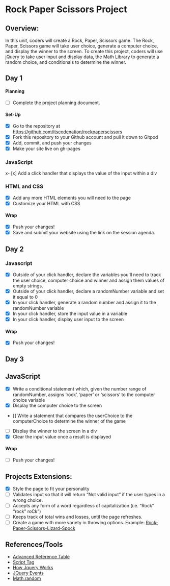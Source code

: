# Rock Paper Scissors Project

## Overview:
In this unit, coders will create a Rock, Paper, Scissors game. The Rock, Paper, Scissors game will take user choice, generate a computer choice, and display the winner to the screen. To create this project, coders will use jQuery to take user input and display data, the Math Library to generate a random choice, and conditionals to determine the winner.

## Day 1

#### Planning
- [ ] Complete the project planning document.
#### Set-Up
- [x] Go to the repository at https://github.com/itscodenation/rockpaperscissors
- [x] Fork this repository to your Github account and pull it down to Gitpod
- [x] Add, commit, and push your changes
- [x] Make your site live on gh-pages

### JavaScript
x- [x] Add a click handler that displays the value of the input within a div


### HTML and CSS
- [x] Add any more HTML elements you will need to the page
- [x] Customize your HTML with CSS

#### Wrap
- [x] Push your changes!
- [x] Save and submit your website using the link on the session agenda.

## Day 2

### Javascript

- [x] Outside of your click handler, declare the variables you'll need to track the user choice, computer choice and winner and assign them values of empty strings.
- [x] Outside of your click handler, declare a randomNumber variable and set it equal to 0
- [x] In your click handler, generate a random number and assign it to the randomNumber variable
- [x] In your click handler, store the input value in a variable
- [x] In your click handler, display user input to the screen
#### Wrap
- [x] Push your changes!

## Day 3

## JavaScript
- [x] Write a conditional statement which, given the number range of randomNumber, assigns ‘rock’, ‘paper’ or ‘scissors’ to the computer choice  variable
- [x] Display the computer choice to the screen
- [] Write a  statement that compares the userChoice to the computerChoice to determine the winner of the game
- [ ] Display the winner to the screen in a div
- [x] Clear the input value once a result is displayed

#### Wrap
- [ ] Push your changes!

## Projects Extensions:
- [x] Style the page to fit your personality
- [ ] Validates input so that it will return “Not valid input” if the user types in a wrong choice.
- [ ] Accepts any form of a word regardless of capitalization (i.e. “Rock” “rock” roCk”)
- [ ] Keeps track of total wins and losses, until the page refreshes.
- [ ] Create a game with more variety in throwing options. Example: [Rock-Paper-Scissors-Lizard-Spock](http://en.wikipedia.org/wiki/Rock-paper-scissors-lizard-Spock)

## References/Tools
* [Advanced Reference Table]()
* [Script Tag](http://javascript.crockford.com/script.html)
* [How Jquery Works](http://learn.jquery.com/about-jquery/how-jquery-works/)
* [JQuery Events](http://api.jquery.com/category/events/)
* [Math.random](https://developer.mozilla.org/en-US/docs/Web/JavaScript/Reference/Global_Objects/Math/random)
